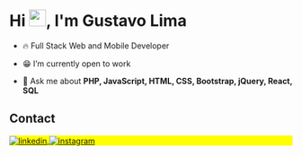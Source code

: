 
<h1 align="left">Hi <img src="https://raw.githubusercontent.com/kaueMarques/kaueMarques/master/hi.gif" height="30px">, I'm Gustavo Lima</h1>

- 🔥 Full Stack Web and Mobile Developer 

- 😁 I’m currently open to work

- 💬 Ask me about **PHP, JavaScript, HTML, CSS, Bootstrap, jQuery, React, SQL**


## Contact

<p align="left" style="background:yellow">


<a href="https://www.linkedin.com/in/coimbragustavo/" target="_blank">
  <img align="center" src="https://img.shields.io/badge/-coimbragustavo-05122A?style=flat&logo=linkedin" alt="linkedin"/>
</a>
<a href="https://www.instagram.com/gsttvlima/" target="_blank">
 <img align="center" src="https://img.shields.io/badge/-gsttvlima-05122A?style=flat&logo=instagram" alt="instagram"/>
</a>

</p>

